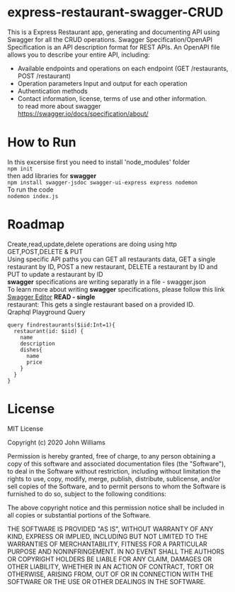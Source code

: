 # express-restaurant-swagger-CRUD
This is a Express Restaurant app, generating and documenting API using Swagger for all the CRUD operations.
Swagger Specification/OpenAPI Specification is an API description format for REST APIs. An OpenAPI file allows you to describe your entire API, including:</br>

- Available endpoints and operations on each endpoint (GET /restaurants, POST /restaurant)</br>
- Operation parameters Input and output for each operation</br>
- Authentication methods</br>
- Contact information, license, terms of use and other information.</br>
  to read more about swagger https://swagger.io/docs/specification/about/
# How to Run
In this excersise first you need to install 'node_modules' folder</br>
`npm init`</br>
 then add libraries for **swagger**</br>
 `npm install swagger-jsdoc swagger-ui-express express nodemon`</br>
 To run the code</br>
 `nodemon index.js`
# Roadmap
Create,read,update,delete operations are doing using http GET,POST,DELETE & PUT </br>
Using specific API paths you can GET all restaurants data, GET a single restaurant by ID, POST a new restaurant, DELETE a restaurant by ID and PUT to update a restaurant by ID</br>
**swagger** specifications are writing separatly in a file - swagger.json </br>
To learn more about writing **swagger** specifications, please follow this link [Swagger Editor](https://editor.swagger.io/)
**READ - single**</br>
restaurant: This gets a single restaurant based on a provided ID.</br>
Qraphql Playground Query</br>
```
query findrestaurants($iid:Int=1){
  restaurant(id: $iid) {
    name
    description
    dishes{
      name
      price
    }
  }
}
```

# License
MIT License

Copyright (c) 2020 John Williams

Permission is hereby granted, free of charge, to any person obtaining a copy of this software and associated documentation files (the "Software"), to deal in the Software without restriction, including without limitation the rights to use, copy, modify, merge, publish, distribute, sublicense, and/or sell copies of the Software, and to permit persons to whom the Software is furnished to do so, subject to the following conditions:

The above copyright notice and this permission notice shall be included in all copies or substantial portions of the Software.

THE SOFTWARE IS PROVIDED "AS IS", WITHOUT WARRANTY OF ANY KIND, EXPRESS OR IMPLIED, INCLUDING BUT NOT LIMITED TO THE WARRANTIES OF MERCHANTABILITY, FITNESS FOR A PARTICULAR PURPOSE AND NONINFRINGEMENT. IN NO EVENT SHALL THE AUTHORS OR COPYRIGHT HOLDERS BE LIABLE FOR ANY CLAIM, DAMAGES OR OTHER LIABILITY, WHETHER IN AN ACTION OF CONTRACT, TORT OR OTHERWISE, ARISING FROM, OUT OF OR IN CONNECTION WITH THE SOFTWARE OR THE USE OR OTHER DEALINGS IN THE SOFTWARE.

